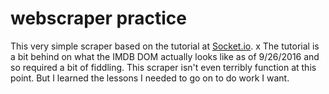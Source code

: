 # webscraper practice

This very simple scraper based on the tutorial at [Socket.io](https://scotch.io/tutorials/scraping-the-web-with-node-js). x
The tutorial is a bit behind on what the IMDB DOM actually looks like as of 9/26/2016 and so required a bit of fiddling. This scraper isn't even terribly function at this point. But I learned the lessons I needed to go on to do work I want. 
